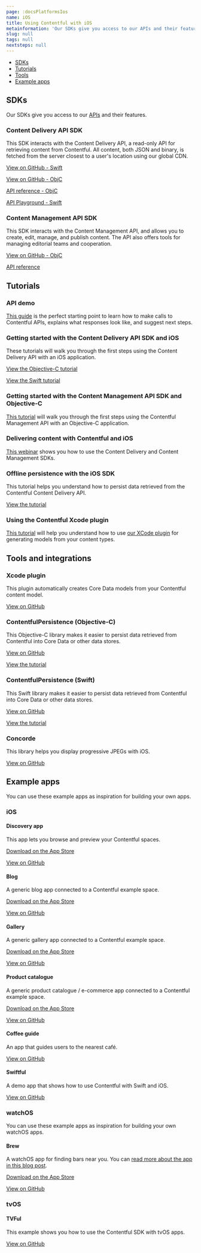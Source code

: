 ```yaml
---
page: :docsPlatformsIos
name: iOS
title: Using Contentful with iOS
metainformation: 'Our SDKs give you access to our APIs and their features.'
slug: null
tags: null
nextsteps: null
---
```


- [SDKs](#sdks)
- [Tutorials](#tutorials)
- [Tools](#tools-and-integrations)
- [Example apps](#example-apps)

## SDKs

Our SDKs give you access to our [APIs](/developers/docs/concepts/apis/) and their features.

### Content Delivery API SDK

This SDK interacts with the Content Delivery API, a read-only API for retrieving content from Contentful. All content, both JSON and binary, is fetched from the server closest to a user's location using our global CDN.

[View on GitHub - Swift](https://github.com/contentful/contentful.swift)

[View on GitHub - ObjC](https://github.com/contentful/contentful.objc)

[API reference - ObjC](http://cocoadocs.org/docsets/ContentfulDeliveryAPI/)

[API Playground - Swift](https://github.com/contentful/ContentfulPlayground)

### Content Management API SDK

This SDK interacts with the Content Management API, and allows you to create, edit, manage, and publish content. The API also offers tools for managing editorial teams and cooperation.

[View on GitHub - ObjC](https://github.com/contentful/contentful-management.objc)

[API reference](http://cocoadocs.org/docsets/ContentfulManagementAPI/)

## Tutorials

### API demo

[This guide](/developers/api-demo/swift/) is the perfect starting point to learn how to make calls to Contentful APIs, explains what responses look like, and suggest next steps.

### Getting started with the Content Delivery API SDK and iOS

These tutorials will walk you through the first steps using the Content Delivery API with an iOS application.

[View the Objective-C tutorial](/developers/docs/ios/tutorials/using-delivery-api-on-ios/)

[View the Swift tutorial](/developers/docs/ios/tutorials/using-delivery-api-with-swift/)

### Getting started with the Content Management API SDK and Objective-C

[This tutorial](/developers/docs/ios/tutorials/using-management-api-on-ios/) will walk you through the first steps using the Contentful Management API with an Objective-C application.

### Delivering content with Contentful and iOS

[This webinar](/blog/2014/09/18/webinar-delivering-content-to-from-ios-with-contentful/) shows you how to use the Content Delivery and Content Management SDKs.

### Offline persistence with the iOS SDK

This tutorial helps you understand how to persist data retrieved from the Contentful Content Delivery API.

[View the tutorial](/developers/docs/ios/tutorials/offline-persistence-in-ios-sdk/)

### Using the Contentful Xcode plugin

[This tutorial](/developers/docs/ios/tutorials/using-contentful-xcode-plugin/) will help you understand how to use [our XCode plugin](https://github.com/contentful/ContentfulXcodePlugin) for generating models from your content types.

## Tools and integrations

### Xcode plugin

This plugin automatically creates Core Data models from your Contentful content model.

[View on GitHub](https://github.com/contentful/ContentfulXcodePlugin)

### ContentfulPersistence (Objective-C)

This Objective-C library makes it easier to persist data retrieved from Contentful into Core Data or other data stores.

[View on GitHub](https://github.com/contentful/contentful-persistence.objc)

[View the tutorial](/developers/docs/ios/tutorials/offline-persistence-in-ios-sdk/)

### ContentfulPersistence (Swift)

This Swift library makes it easier to persist data retrieved from Contentful into Core Data or other data stores.

[View on GitHub](https://github.com/contentful/contentful-persistence.swift)

[View the tutorial](/developers/docs/ios/tutorials/using-delivery-api-with-swift/)

### Concorde

This library helps you display progressive JPEGs with iOS.

[View on GitHub](https://github.com/contentful-labs/Concorde)

## Example apps

You can use these example apps as inspiration for building your own apps.

### iOS

#### Discovery app

This app lets you browse and preview your Contentful spaces.

[Download on the App Store](https://itunes.apple.com/us/app/contentful-discovery-cms-for/id892840015)

[View on GitHub](https://github.com/contentful/discovery-app)

#### Blog

A generic blog app connected to a Contentful example space.

[Download on the App Store](https://itunes.apple.com/us/app/contentful-blog-showcase/id962456216)

[View on GitHub](https://github.com/contentful/blog-app-ios)

#### Gallery

A generic gallery app connected to a Contentful example space.

[Download on the App Store](https://itunes.apple.com/us/app/contentful-gallery-showcase/id975142754)

[View on GitHub](https://github.com/contentful/gallery-app-ios)

#### Product catalogue

A generic product catalogue / e-commerce app connected to a Contentful example space.

[Download on the App Store](https://itunes.apple.com/us/app/contentful-product-catalogue/id963680410)

[View on GitHub](https://github.com/contentful/product-catalogue-ios)

#### Coffee guide

An app that guides users to the nearest café.

[View on GitHub](https://github.com/contentful/guide-app-ios)

#### Swiftful

A demo app that shows how to use Contentful with Swift and iOS.

[View on GitHub](https://github.com/contentful-labs/Swiftful)

### watchOS

You can use these example apps as inspiration for building your own watchOS apps.

#### Brew

A watchOS app for finding bars near you. You can [read more about the app in this blog post](/blog/2015/05/28/brew-app-for-apple-watch/).

[Download on the App Store](https://itunes.apple.com/us/app/brew-discover-craft-beer-pubs/id986830433)

[View on GitHub](https://github.com/contentful/ContentfulWatchKitExample)

### tvOS

#### TVFul

This example shows you how to use the Contentful SDK with tvOS apps.

[View on GitHub](https://github.com/contentful/tvful)
